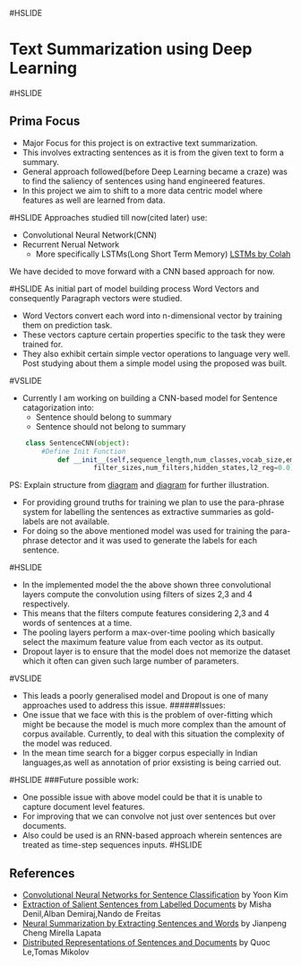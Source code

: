 #HSLIDE
# Text Summarization using Deep Learning

#HSLIDE
## Prima Focus
* Major Focus for this project is on extractive text summarization.
* This involves extracting sentences as it is from the given text to form a summary.
* General approach followed(before Deep Learning became a craze) was to find the saliency of sentences using hand engineered features.
* In this project we aim to shift to a more data centric model where features as well are learned from data.

#HSLIDE
Approaches studied till now(cited later) use:
* Convolutional Neural Network(CNN)
* Recurrent Nerual Network
	* More specifically LSTMs(Long Short Term Memory) [LSTMs by Colah](http://colah.github.io/posts/2015-08-Understanding-LSTMs/)

We have decided to move forward with a CNN based approach for now.

#HSLIDE
As initial part of model building process Word Vectors and consequently Paragraph vectors were studied.
* Word Vectors convert each word into n-dimensional vector by training them on prediction task.
* These vectors capture certain properties specific to the task they were trained for.
* They also exhibit certain simple vector operations to language very well.
Post studying about them a simple model using the proposed was built.

#VSLIDE
* Currently I am working on building a CNN-based model for Sentence catagorization into:
	* Sentence should belong to summary
	* Sentence should not belong to summary

```python
	class SentenceCNN(object):
    	#Define Init Function
    		def __init__(self,sequence_length,num_classes,vocab_size,embedding_size,
                	 filter_sizes,num_filters,hidden_states,l2_reg=0.0):
```
PS: Explain structure from [diagram](https://github.com/deepvyas/Presentations/blob/MidSemPresentations/model1.png) and [diagram](http://aclweb.org/anthology/D/D14/D14-1181.pdf) for further illustration.

* For providing ground truths for training we plan to use the para-phrase system for labelling the sentences as extractive summaries as gold-labels are not available.
* For doing so the above mentioned model was used for training the para-phrase detector and it was used to generate the labels for each sentence.

#HSLIDE
* In the implemented model the the above shown three convolutional layers compute the convolution using filters of sizes 2,3 and 4 respectively. 
* This means that the filters compute features considering 2,3 and 4 words of sentences at a time.
* The pooling layers perform a max-over-time pooling which basically select the maximum feature value from each vector as its output.
* Dropout layer is to ensure that the model does not memorize the dataset which it often can given such large number of parameters. 

#VSLIDE
* This leads a poorly generalised model and Dropout is one of many approaches used to address this issue.
######Issues:
* One issue that we face with this is the problem of over-fitting which might be because the model is much more complex than the
amount of corpus available. Currently, to deal with this situation the complexity of the model was reduced.
* In the mean time search for a bigger corpus especially in Indian languages,as well as annotation of prior exsisting is being carried out.

#HSLIDE
###Future possible work:
* One possible issue with above model could be that it is unable to capture document level features.
* For improving that we can convolve not just over sentences but over documents.
* Also could be used is an RNN-based approach wherein sentences are treated as time-step sequences inputs.
#HSLIDE
## References

* [Convolutional Neural Networks for Sentence Classification](http://aclweb.org/anthology/D/D14/D14-1181.pdf) by Yoon Kim
* [Extraction of Salient Sentences from Labelled Documents](https://arxiv.org/pdf/1412.6815.pdf) by Misha Denil,Alban Demiraj,Nando de Freitas
* [Neural Summarization by Extracting Sentences and Words](https://arxiv.org/pdf/1603.07252.pdf) by Jianpeng Cheng Mirella Lapata 
* [Distributed Representations of Sentences and Documents](https://cs.stanford.edu/~quocle/paragraph_vector.pdf) by Quoc Le,Tomas Mikolov
